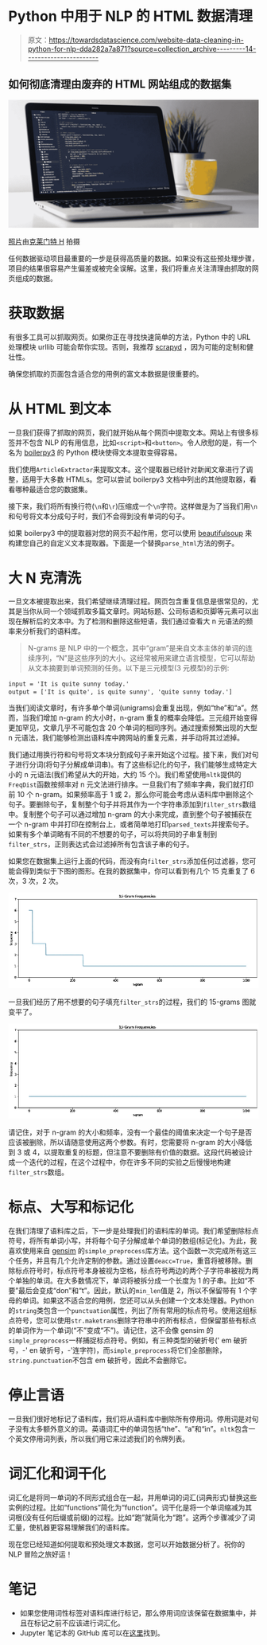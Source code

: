 # Python 中用于 NLP 的 HTML 数据清理

> 原文：<https://towardsdatascience.com/website-data-cleaning-in-python-for-nlp-dda282a7a871?source=collection_archive---------14----------------------->

## 如何彻底清理由废弃的 HTML 网站组成的数据集

![](img/1fbd352379da094b100ae0d532e56606.png)

[照片](https://unsplash.com/photos/95YRwf6CNw8)由[克莱门特 H](https://unsplash.com/@clemhlrdt) 拍摄

任何数据驱动项目最重要的一步是获得高质量的数据。如果没有这些预处理步骤，项目的结果很容易产生偏差或被完全误解。这里，我们将重点关注清理由抓取的网页组成的数据。

# 获取数据

有很多工具可以抓取网页。如果你正在寻找快速简单的方法，Python 中的 URL 处理模块 urllib 可能会帮你实现。否则，我推荐 [scrapyd](https://scrapyd.readthedocs.io/en/stable/index.html) ，因为可能的定制和健壮性。

确保您抓取的页面包含适合您的用例的富文本数据是很重要的。

# 从 HTML 到文本

一旦我们获得了抓取的网页，我们就开始从每个网页中提取文本。网站上有很多标签并不包含 NLP 的有用信息，比如`<script>`和`<button>`。令人欣慰的是，有一个名为 [boilerpy3](https://pypi.org/project/boilerpy3/) 的 Python 模块使得文本提取变得容易。

我们使用`ArticleExtractor`来提取文本。这个提取器已经针对新闻文章进行了调整，适用于大多数 HTMLs。您可以尝试 boilerpy3 文档中列出的其他提取器，看看哪种最适合您的数据集。

接下来，我们将所有换行符(`\n`和`\r`)压缩成一个`\n`字符。这样做是为了当我们用`\n`和句号将文本分成句子时，我们不会得到没有单词的句子。

如果 boilerpy3 中的提取器对您的网页不起作用，您可以使用 [beautifulsoup](https://beautiful-soup-4.readthedocs.io/en/latest/) 来构建您自己的自定义文本提取器。下面是一个替换`parse_html`方法的例子。

# 大 N 克清洗

一旦文本被提取出来，我们希望继续清理过程。网页包含重复信息是很常见的，尤其是当你从同一个领域抓取多篇文章时。网站标题、公司标语和页脚等元素可以出现在解析后的文本中。为了检测和删除这些短语，我们通过查看大 n 元语法的频率来分析我们的语料库。

> N-grams 是 NLP 中的一个概念，其中“gram”是来自文本主体的单词的连续序列，“N”是这些序列的大小。这经常被用来建立语言模型，它可以帮助从文本摘要到单词预测的任务。以下是三元模型(3 元模型)的示例:

```
input = 'It is quite sunny today.'
output = ['It is quite', is quite sunny', 'quite sunny today.']
```

当我们阅读文章时，有许多单个单词(unigrams)会重复出现，例如“the”和“a”。然而，当我们增加 n-gram 的大小时，n-gram 重复的概率会降低。三元组开始变得更加罕见，文章几乎不可能包含 20 个单词的相同序列。通过搜索频繁出现的大型 n 元语法，我们能够检测出语料库中跨网站的重复元素，并手动将其过滤掉。

我们通过用换行符和句号将文本块分割成句子来开始这个过程。接下来，我们对句子进行分词(将句子分解成单词串)。有了这些标记化的句子，我们能够生成特定大小的 n 元语法(我们希望从大的开始，大约 15 个)。我们希望使用`nltk`提供的`FreqDist`函数按频率对 n 元文法进行排序。一旦我们有了频率字典，我们就打印前 10 个 n-gram。如果频率高于 1 或 2，那么你可能会考虑从语料库中删除这个句子。要删除句子，复制整个句子并将其作为一个字符串添加到`filter_strs`数组中。复制整个句子可以通过增加 n-gram 的大小来完成，直到整个句子被捕获在一个 n-gram 中并打印在控制台上，或者简单地打印`parsed_texts`并搜索句子。如果有多个单词略有不同的不想要的句子，可以将共同的子串复制到`filter_strs`，正则表达式会过滤掉所有包含该子串的句子。

如果您在数据集上运行上面的代码，而没有向`filter_strs`添加任何过滤器，您可能会得到类似于下图的图形。在我的数据集中，你可以看到有几个 15 克重复了 6 次，3 次，2 次。

![](img/b50bbe1271645ed11a6ee15133b18ee1.png)

一旦我们经历了用不想要的句子填充`filter_strs`的过程，我们的 15-grams 图就变平了。

![](img/d70d8d5da1395f66f028d057fd38c899.png)

请记住，对于 n-gram 的大小和频率，没有一个最佳的阈值来决定一个句子是否应该被删除，所以请随意使用这两个参数。有时，您需要将 n-gram 的大小降低到 3 或 4，以提取重复的标题，但注意不要删除有价值的数据。这段代码被设计成一个迭代的过程，在这个过程中，你在许多不同的实验之后慢慢地构建`filter_strs`数组。

# 标点、大写和标记化

在我们清理了语料库之后，下一步是处理我们的语料库的单词。我们希望删除标点符号，将所有单词小写，并将每个句子分解成单个单词的数组(标记化)。为此，我喜欢使用来自 [gensim](https://pypi.org/project/gensim/) 的`simple_preprocess`库方法。这个函数一次完成所有这三个任务，并且有几个允许定制的参数。通过设置`deacc=True`，重音将被移除。删除标点符号时，标点符号本身被视为空格，标点符号两边的两个子字符串被视为两个单独的单词。在大多数情况下，单词将被拆分成一个长度为 1 的子串。比如“不要”最后会变成“don”和“t”。因此，默认的`min_len`值是 2，所以不保留带有 1 个字母的单词。如果这不适合您的用例，您还可以从头创建一个文本处理器。Python 的`string`类包含一个`punctuation`属性，列出了所有常用的标点符号。使用这组标点符号，您可以使用`str.maketrans`删除字符串中的所有标点，但保留那些有标点的单词作为一个单词(“不”变成“不”)。请记住，这不会像 gensim 的`simple_preprocess`一样捕捉标点符号。例如，有三种类型的破折号(' em 破折号，-' en 破折号，-'连字符)，而`simple_preprocess`将它们全部删除，`string.punctuation`不包含 em 破折号，因此不会删除它。

# 停止言语

一旦我们很好地标记了语料库，我们将从语料库中删除所有停用词。停用词是对句子没有太多额外意义的词。英语词汇中的单词包括“the”、“a”和“in”。`nltk`包含一个英文停用词列表，所以我们用它来过滤我们的令牌列表。

# 词汇化和词干化

词汇化是将同一单词的不同形式组合在一起，并用单词的词汇(词典形式)替换这些实例的过程。比如“functions”简化为“function”。词干化是将一个单词缩减为其词根(没有任何后缀或前缀)的过程。比如“跑”就简化为“跑”。这两个步骤减少了词汇量，使机器更容易理解我们的语料库。

现在您已经知道如何提取和预处理文本数据，您可以开始数据分析了。祝你的 NLP 冒险之旅好运！

# 笔记

*   如果您使用词性标签对语料库进行标记，那么停用词应该保留在数据集中，并且在标记之前不应该进行词汇化。
*   Jupyter 笔记本的 GitHub 库可以在[这里](https://github.com/brandonko/HTML-Data-Cleaning-Python-NLP)找到。